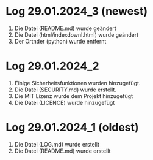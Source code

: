 # Log 29.01.2024_3 (newest)
1. Die Datei (README.md) wurde geändert
2. Die Datei (html/indexdownl.html) wurde geändert
3. Der Ortnder (python) wurde entfernt

# Log 29.01.2024_2
1. Einige Sicherheitsfunktionen wurden hinzugefügt.
2. Die Datei (SECURITY.md) wurde erstellt.
3. Die MIT Lizenz wurde dem Projekt hinzugefügt
4. Die Datei (LICENCE) wurde hinzugefügt

# Log 29.01.2024_1 (oldest)
1. Die Datei (LOG.md) wurde erstellt
2. Die Datei (README.md) wurde erstellt
